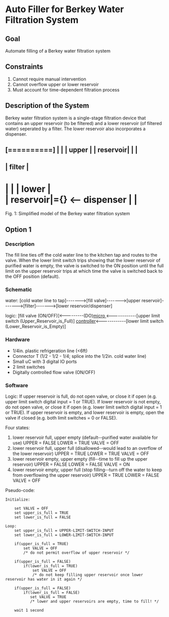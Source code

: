 # Auto Filler for Berkey Water Filtration System

## Goal
Automate filling of a Berkey water filtration system

## Constraints
1. Cannot require manual intervention
2. Cannot overflow upper or lower reservoir
3. Must account for time-dependent filtration process

## Description of the System
Berkey water filtration system is a single-stage filtration device that contains an upper reservoir (to be filtered) and a lower reservoir (of filtered water) seperated by a filter. The lower reservoir also incorporates a dispenser.


[==========]
|          |
|   upper  |
| reservoir|
|          |
------------
|  filter  |
------------
|          |
|   lower  | \
| reservoir|={}  <-- dispenser
|          |  
============

Fig. 1: Simplified model of the Berkey water filtration system

## Option 1

### Description
The fill line ties off the cold water line to the kitchen tap and routes to the valve. When the lower limit switch trips showing that the lower reservoir of purified water is empty, the valve is switched to the ON position until the full limit on the upper reservoir trips at which time the valve is switched back to the OFF position (default).

### Schematic

water:
[cold water line to tap]------->[fill valve]------->[upper reservoir]------->[filter]------->[lower reservoir/dispenser]

logic:
[fill valve (ON/OFF)]<---------(DO)[micro     ](DI)<------------[upper limit switch (Upper_Reservoir_is_Full)]
                                   [controller](DI)<------------[lower limit switch (Lower_Reservoir_is_Empty)]



### Hardware
- 1/4in. plastic refrigeration line (<6ft)
- Connector  T (1/2 - 1/2 - 1/4; splice into the 1/2in. cold water line)
- Small uC with 3 digital IO ports
- 2 limit switches
- Digitally controlled flow valve (ON/OFF)

### Software

Logic:
If upper reservoir is full, do not open valve, or close it if open (e.g. upper limit switch digital input = 1 or TRUE).
If lower reservoir is not empty, do not open valve, or close it if open (e.g. lower limit switch digital input = 1 or TRUE).
If upper reservoir is empty, and lower reservoir is empty, open the valve if closed (e.g. both limit switches = 0 or FALSE).

Four states:
1. lower reservoir full, upper empty (default--purified water available for use)
    UPPER = FALSE
    LOWER = TRUE
    VALVE = OFF
2. lower reservoir full, upper full (disallowed--would lead to an overflow of the lower reservoir)
    UPPER = TRUE
    LOWER = TRUE
    VALVE = OFF
3. lower reservoir empty, upper empty (fill--time to fill up the upper reservoir)
    UPPER = FALSE
    LOWER = FALSE
    VALVE = ON
4. lower reservoir empty, upper full (stop filling--turn off the water to keep from overflowing the upper reservoir)
    UPPER = TRUE
    LOWER = FALSE
    VALVE = OFF
    
Pseudo-code:
```
Initialize:

    set VALVE = OFF
    set upper_is_full = TRUE
    set lower_is_full = FALSE

Loop:
    set upper_is_full = UPPER-LIMIT-SWITCH-INPUT
    set lower_is_full = LOWER-LIMIT-SWITCH-INPUT
    
    if(upper_is_full = TRUE)
        set VALVE = OFF
        /* do not permit overflow of upper reservoir */
    
    if(upper_is_full = FALSE)
        if(lower_is_full = TRUE)
            set VALVE = OFF
            /* do not keep filling upper reservoir once lower reservoir has water in it again */
    
    if(upper_is_full = FALSE)
        if(lower_is_full = FALSE)
           set VALVE = TRUE
           /* lower and upper reservoirs are empty, time to fill! */
    
    wait 1 second
```
  
